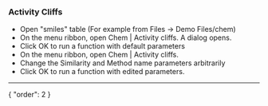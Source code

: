 ### Activity Cliffs

- Open "smiles" table (For example from Files -> Demo Files/chem)
- On the menu ribbon, open Chem | Activity cliffs. A dialog opens. 
- Click OK to run a function with default parameters
- On the menu ribbon, open Chem | Activity cliffs.
- Change the Similarity and Method name parameters arbitrarily
- Click OK to run a function with edited parameters.
---
{
"order": 2
}